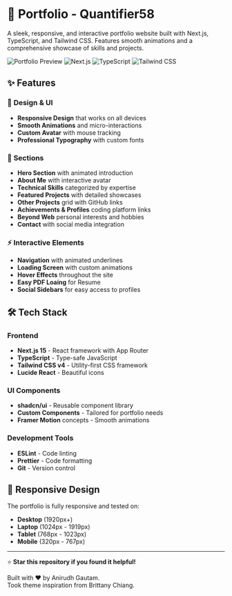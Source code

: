 # 🚀 Portfolio - Quantifier58

A sleek, responsive, and interactive portfolio website built with Next.js, TypeScript, and Tailwind CSS. Features smooth animations and a comprehensive showcase of skills and projects.

![Portfolio Preview](https://img.shields.io/badge/Status-Live-brightgreen)
![Next.js](https://img.shields.io/badge/Next.js-15-black)
![TypeScript](https://img.shields.io/badge/TypeScript-5.0-blue)
![Tailwind CSS](https://img.shields.io/badge/Tailwind-4.0-38bdf8)

## ✨ Features

### 🎨 **Design & UI**
- **Responsive Design** that works on all devices
- **Smooth Animations** and micro-interactions
- **Custom Avatar** with mouse tracking
- **Professional Typography** with custom fonts

### 🧩 **Sections**
- **Hero Section** with animated introduction
- **About Me** with interactive avatar
- **Technical Skills** categorized by expertise
- **Featured Projects** with detailed showcases
- **Other Projects** grid with GitHub links
- **Achievements & Profiles** coding platform links
- **Beyond Web** personal interests and hobbies
- **Contact** with social media integration

### ⚡ **Interactive Elements**
- **Navigation** with animated underlines
- **Loading Screen** with custom animations
- **Hover Effects** throughout the site
- **Easy PDF Loaing** for Resume
- **Social Sidebars** for easy access to profiles

## 🛠️ Tech Stack

### **Frontend**
- **Next.js 15** - React framework with App Router
- **TypeScript** - Type-safe JavaScript
- **Tailwind CSS v4** - Utility-first CSS framework
- **Lucide React** - Beautiful icons

### **UI Components**
- **shadcn/ui** - Reusable component library
- **Custom Components** - Tailored for portfolio needs
- **Framer Motion** concepts - Smooth animations

### **Development Tools**
- **ESLint** - Code linting
- **Prettier** - Code formatting
- **Git** - Version control


## 📱 Responsive Design

The portfolio is fully responsive and tested on:
- **Desktop** (1920px+)
- **Laptop** (1024px - 1919px)
- **Tablet** (768px - 1023px)
- **Mobile** (320px - 767px)

---

⭐ **Star this repository if you found it helpful!**

Built with ❤️ by Anirudh Gautam.\
Took theme inspiration from Brittany Chiang.
